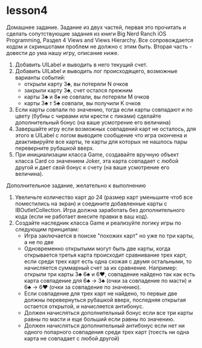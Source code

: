 # lesson4

Домашнее задание. Задание из двух частей, первая это прочитать и сделать сопутствующие задания из книги Big Nerd Ranch iOS Programming, Раздел 4 Views and Views Hierarchy. Все сопровождается кодом и скриншотами проблем не должно с этим быть. Вторая часть - довести до ума нашу игру, описание ниже. 

1. Добавить UILabel и выводить в него текущий счет.
2. Добавить UILabel и выводить лог происходящего, возможные варианты событий:
    - открыли карту 3♣, вы потеряли N очков
    - закрыли карту 3♣, счет остался прежним
    - карты 3♣ и 8♠ не совпали, вы потеряли M очков
    - карты 3♣ т 5♣ совпали, вы получили K очков
3. Если карты совпали по значению, тогда если карты совпадают и по цвету (бубны с чирвами или крести с пиками) сделайте дополнительный бонус (на ваше усмотрение его величина)
4. Завершайте игру если возможных совпадений карт не осталось, для этого в UILabel c логом выводите сообщение что игра окончена и деактивируйте все карты, те карты для которых не нашлось пары переверните рубашкой вверх.
5. При инициализации класса Game, создавайте вручную объект класса Card со значением Joker, эта карта совпадает с любой другой и дает свой бонус к счету (на ваше усмотрение его величина).

Дополнительное задание, желательно к выполнению
1. Увеличьте количество карт до 24 (размер карт уменьшите чтоб все поместились на экран) и соедините добавленные карты с IBOutletCollection. Игра должна заработать без дополнительного кода (если не работает внесите правки в ваш код).
2. Создайте наследник класса Game и реализуйте логику игры по следующим принципам:
    - Игра заключается в поиске "похожих карт" но уже по три карты, а не по две
    - Одновременно открытыми могут быть две карты, когда открывается третья карта происходит сравнивание трех карт, если среди трех карт есть одна схожая с двумя остальными, то начисляется суммарный счет за их сравнение. Например: открыли три карты 3♣ 6♣ и 6♥, совпадение найдено так как есть карта совпадение для 6♣ -> 3♣ (очки за совпадение по масти) и 6♣ -> 6♥ (очки за совпадение по значению).
    - Если совпадение для трех карт не найдено, то первые две должны перевернуться рубашкой вверх, последняя открытая остается открытой, и начисляется антибонус.
    - Должен начисляться дополнительный бонус если все три карты равны по масти и еще больший если равны по значению.
    - Должен начисляться дополнительный антибонус если нет ни одного попарного совпадения среди трех карт (тоесть ни одна карта не совпадает с любой другой)
